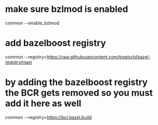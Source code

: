 # make sure bzlmod is enabled
common --enable_bzlmod

# add bazelboost registry
common --registry=https://raw.githubusercontent.com/tragisch/bazel-registry/main
# by adding the bazelboost registry the BCR gets removed so you must add it here as well
common --registry=https://bcr.bazel.build
